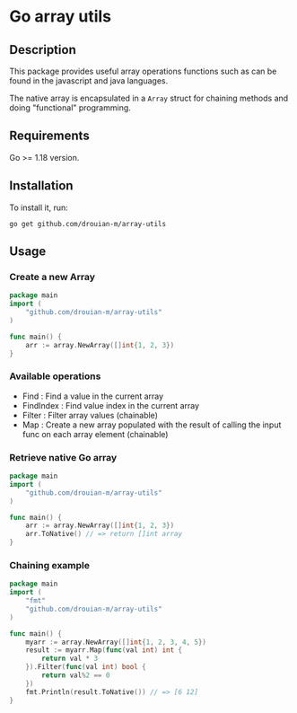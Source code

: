# Go array utils

## Description

This package provides useful array operations functions such as can be found in the javascript and java languages.

The native array is encapsulated in a `Array` struct for chaining methods and doing "functional" programming.

## Requirements

Go >= 1.18 version.

## Installation

To install it, run:

    go get github.com/drouian-m/array-utils

## Usage

### Create a new Array

```go
package main
import (
	"github.com/drouian-m/array-utils"
)

func main() {
	arr := array.NewArray([]int{1, 2, 3})
}
```

### Available operations

- Find : Find a value in the current array
- FindIndex : Find value index in the current array
- Filter : Filter array values (chainable)
- Map : Create a new array populated with the result of calling the input func on each array element (chainable)

### Retrieve native Go array

```go
package main
import (
	"github.com/drouian-m/array-utils"
)

func main() {
	arr := array.NewArray([]int{1, 2, 3})
	arr.ToNative() // => return []int array
}
```

### Chaining example

```go
package main
import (
	"fmt"
	"github.com/drouian-m/array-utils"
)

func main() {
	myarr := array.NewArray([]int{1, 2, 3, 4, 5})
	result := myarr.Map(func(val int) int {
		return val * 3
	}).Filter(func(val int) bool {
		return val%2 == 0
	})
	fmt.Println(result.ToNative()) // => [6 12]
}
```

